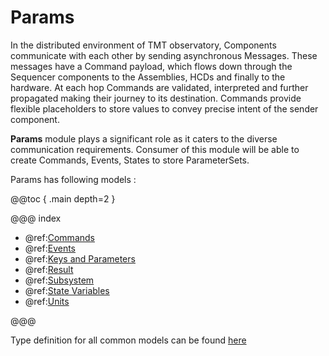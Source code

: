 # Params
In the distributed environment of TMT observatory, Components communicate with each other by sending asynchronous Messages. These messages have a Command payload, which flows down through the Sequencer components to the Assemblies, HCDs and finally to the hardware. At each hop Commands are validated, interpreted and further propagated making their journey to its destination. Commands provide flexible placeholders to store values to convey precise intent of the sender component.

**Params** module plays a significant role as it caters to the diverse communication requirements. Consumer of this module will be able to create Commands, Events, States to store ParameterSets.

Params has following models :

@@toc { .main depth=2 }

@@@ index
- @ref:[Commands](commands.md)
- @ref:[Events](events.md)
- @ref:[Keys and Parameters](keys-and-parameters.md)
- @ref:[Result](result.md)
- @ref:[Subsystem](subsystem.md)
- @ref:[State Variables](state-variables.md)
- @ref:[Units](units.md)

@@@

Type definition for all common models can be found [here]()
